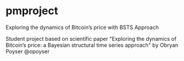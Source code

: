 # pmproject
Exploring the dynamics of Bitcoin’s price with BSTS Approach

Student project based on scientific paper "Exploring the dynamics of Bitcoin’s price: a Bayesian structural time series approach" by Obryan Poyser @opoyser
